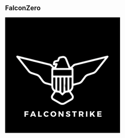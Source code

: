 ## FalconZero

![FALCONSTRIKE Logo](../assets/images/FALCONSTRIKE.png "FALCONSTRIKE Logo")

<script id="asciicast-xGZ7B6Vn2byMWniewydzQCEco" src="https://asciinema.org/a/xGZ7B6Vn2byMWniewydzQCEco.js" async></script>
